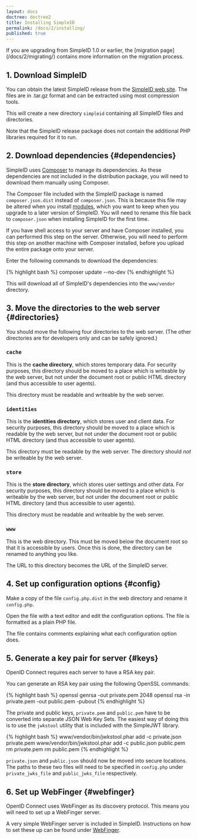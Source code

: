 ```yaml
---
layout: docs
doctree: doctree2
title: Installing SimpleID
permalink: /docs/2/installing/
published: true
---
```



<div class="note" markdown="span">If you are upgrading from SimpleID 1.0 or earlier, the [migration page](/docs/2/migrating/)
contains more information on the migration process.</div>

## 1. Download SimpleID

You can obtain the latest SimpleID release from the [SimpleID web site](http://simpleid.sourceforge.net/).
The files are in .tar.gz format and can be extracted using most compression tools.

This will create a new directory `simpleid` containing all SimpleID files and directories.

Note that the SimpleID release package does not contain the additional PHP libraries required for it to run.

## 2. Download dependencies {#dependencies}

SimpleID uses [Composer](https://getcomposer.org/) to manage its dependencies.  As these dependencies are
not included in the distribution package, you will need to download them manually using Composer.

The Composer file included with the SimpleID package is named `composer.json.dist` instead of `composer.json`.  This is because this file may be altered when you install [modules](/docs/2/modules/), which you want to keep when you upgrade to a later version of SimpleID.  You will need to rename this file back to `composer.json` when installing SimpleID for the first time.

If you have shell access to your server and have Composer installed, you can performed this step on the
server.  Otherwise, you will need to perform this step on another machine with Composer installed, before
you upload the entire package onto your server.

Enter the following commands to download the dependencies:

{% highlight bash %}
composer update --no-dev
{% endhighlight %}

This will download all of SimpleID's dependencies into the `www/vendor` directory.

## 3. Move the directories to the web server {#directories}

You should move the following four directories to the web server.  (The other directories are for developers only and can be safely ignored.)

### `cache`

This is the **cache directory**, which stores temporary data.  For security purposes, this directory should be moved
to a place which is writeable by the web server, but not under the document root or public HTML directory
(and thus accessible to user agents).

This directory must be readable and writeable by the web server.

### `identities`

This is the **identities directory**, which stores user and client data.  For security purposes, this directory
should be moved to a place which is readable by the web server, but not under the document root or public
HTML directory (and thus accessible to user agents).

This directory must be readable by the web server.  The directory should *not* be writeable by the web server.

### `store`

This is the **store directory**, which stores user settings and other data.  For security purposes, this
directory should be moved to a place which is writeable by the web server, but not under the document
root or public HTML directory (and thus accessible to user agents).

This directory must be readable and writeable by the web server.

### `www`

This is the web directory.  This must be moved below the document root so that it is accessible by users.  Once
this is done, the directory can be renamed to anything you like.

The URL to this directory becomes the URL of the SimpleID server.

## 4. Set up configuration options   {#config}

Make a copy of the file `config.php.dist` in the web directory and rename it `config.php`.

Open the file with a text editor and edit the configuration options.  The file is formatted
as a plain PHP file.

The file contains comments explaining what each configuration option does.

## 5. Generate a key pair for server   {#keys}

OpenID Connect requires each server to have a RSA key pair.

You can generate an RSA key pair using the following OpenSSL commands:

{% highlight bash %}
openssl genrsa -out private.pem 2048
openssl rsa -in private.pem -out public.pem -pubout
{% endhighlight %}

The private and public keys, `private.pem` and `public.pem` have to be converted into separate JSON Web Key Sets.
The easiest way of doing this is to use the `jwkstool` utility that is included with the SimpleJWT library.

{% highlight bash %}
www/vendor/bin/jwkstool.phar add -c private.json private.pem
www/vendor/bin/jwkstool.phar add -c public.json public.pem
rm private.pem
rm public.pem
{% endhighlight %}

`private.json` and `public.json` should now be moved into secure locations.  The paths to these
two files will need to be specified in `config.php` under `private_jwks_file` and `public_jwks_file`
respectively.

## 6. Set up WebFinger   {#webfinger}

OpenID Connect uses WebFinger as its discovery protocol.  This means you will need to set up
a WebFinger server.

A very simple WebFinger server is included in SimpleID.  Instructions on how to set these up
can be found under [WebFinger](/docs/2/webfinger).
